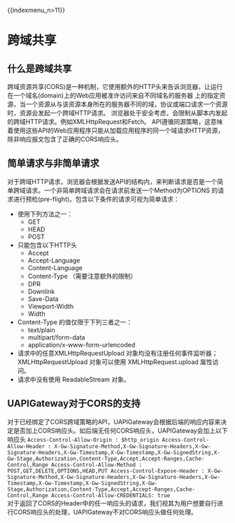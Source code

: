 {{indexmenu_n>11}}

# 跨域共享

## 什么是跨域共享
跨域资源共享(CORS)是一种机制，它使用额外的HTTP头来告诉浏览器，让运行在一个域名(domain)上的Web应用被准许访问来自不同域名的服务器
上的指定资源，当一个资源从与该资源本身所在的服务器不同的域，协议或端口请求一个资源时，资源会发起一个跨域HTTP请求。
浏览器处于安全考虑，会限制从脚本内发起的跨域HTTP请求。例如XMLHttpRequest和Fetch。
API遵循同源策略，这意味着使用这些API的Web应用程序只能从加载应用程序的同一个域请求HTTP资源，除非响应报文包含了正确的CORS响应头。


## 简单请求与非简单请求
对于跨域HTTP请求，浏览器会根据发送API的结构内，来判断请求是否是一个简单跨域请求。一个非简单跨域请求会在请求前发送一个Method为OPTIONS
的请求进行预检(pre-flight)。包含以下条件的请求可视为简单请求：
 * 使用下列方法之一：
   * GET
   * HEAD
   * POST
 * 只能包含以下HTTP头
   * Accept
   * Accept-Language
   * Content-Language
   * Content-Type （需要注意额外的限制）
   * DPR
   * Downlink
   * Save-Data
   * Viewport-Width
   * Width 
 * Content-Type 的值仅限于下列三者之一：
   * text/plain
   * multipart/form-data
   * application/x-www-form-urlencoded  
 * 请求中的任意XMLHttpRequestUpload 对象均没有注册任何事件监听器；XMLHttpRequestUpload 对象可以使用 XMLHttpRequest.upload 属性访问。
 * 请求中没有使用 ReadableStream 对象。
 
 
 ## UAPIGateway对于CORS的支持
 对于已经绑定了CORS跨域策略的API，UAPIGateway会根据后端的响应内容来决定是否加上CORS响应头。如后端无任何CORS响应头，UAPIGateway会加上以下响应头
 `
 Access-Control-Allow-Origin : $http_origin
 Access-Control-Allow-Header : X-Gw-Signature-Method,X-Gw-Signature-Headers,X-Gw-Signature-Headers,X-Gw-Timestamp,X-Gw-Timestamp,X-Gw-SignedString,X-Gw-Stage,Authorization,Content-Type,Accept,Accept-Ranges,Cache-Control,Range
 Access-Control-Allow-Method : POST,GET,DELETE,OPTIONS,HEAD,PUT
 Access-Control-Expose-Header : X-Gw-Signature-Method,X-Gw-Signature-Headers,X-Gw-Signature-Headers,X-Gw-Timestamp,X-Gw-Timestamp,X-Gw-SignedString,X-Gw-Stage,Authorization,Content-Type,Accept,Accept-Ranges,Cache-Control,Range
 Access-Control-Allow-CREDENTIALS: true   
 `
 <br/>
 对于返回了CORS的Header中的任一响应头的请求，我们视其为用户想要自行进行CORS响应头的处理，UAPIGateway不对CORS响应头做任何处理。
 
 
    


